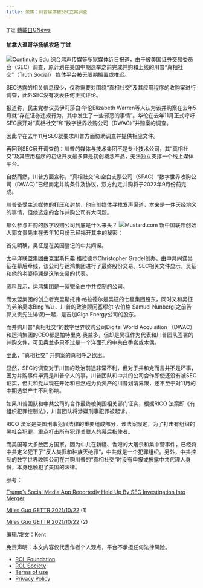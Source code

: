 ```yaml
---
title: 聚焦：川普媒体被SEC立案调查
---
```

`丁过` [轉載自GNews](https://gnews.org/zh-hans/1849300/)

#### 加拿大温哥华扬帆农场 丁过
![](https://assets.gnews.org/wp-content/uploads/2022/01/image-126.jpeg)Continuity Edu
综合鸿声传媒等多家媒体近日报道，由于被美国证券交易委员会（SEC）调查，原计划在美国中期选举之前完成并购和上线的川普“真相社交”（Truth Social） 媒体平台被无限期搁置或推迟。

SEC透露的相关信息很少，仅称需要对围绕“真相社交”及其应用程序的收购案进行调查，此外SEC没有发表任何正式评论。

报道称，民主党参议员伊莉莎白·华伦Elizabeth Warren等人认为该并购案在去年5月就“存在证券违规行为，其中发生了一些邪恶的事情”。华伦在去年11月正式呼吁SEC展开对“真相社交”和“数字世界收购公司（DWAC）”并购案的调查。

因此早在去年11月SEC就要求川普方面协助调查并提供相应文件。

再回到SEC展开调查前：川普的媒体与技术集团不是专业技术公司，其“真相社交”及其应用程序的初级开发最多算是初创概念产品，无法独立支撑一个线上媒体平台。

自然而然，川普方面宣称，“真相社交”和空白支票公司（SPAC）“数字世界收购公司（DWAC）”已经商定并购条件及协议，双方约定并购将于2022年9月份前完成。

川普备受主流媒体的打压和封禁，他自创媒体寻找发声渠道，本来是一件天经地义的事情，但他选定的合作并购公司有大问题。

那么参与并购的数字收购公司到底是什么来头？
![](https://assets.gnews.org/wp-content/uploads/2022/01/IMG_0336.jpeg)Mustard.com
新中国联邦创始人郭文贵先生在去年10月份已经揭开其中的秘密：

首先明确，吴征是在美国登记的中共间谍。

太平洋联盟集团由克里斯托弗·格拉德尔Christopher Gradel创办，由中共间谍吴征在幕后牵线，该公司与运鸿集团进行了最终股份交易。SEC相关文件显示，吴征和他的老婆杨澜是这笔交易的代表。

资料显示，运鸿集团是一家完全由中共控制的公司。

而太盟集团的创立者克里斯托弗·格拉德尔是吴征的七星集团股东，同时又和吴征的弟弟吴冰Bing Wu 、川普的政治顾问塞缪尔·农伯格 Samuel Nunberg(之前告郭文贵先生诽谤)一起，是吉加Giga Energy公司的股东。

而并购川普“真相社交”的数字世界收购公司Digital World Acquisition （DWAC）和运鸿集团的CEO都是帕特里克·奥兰多，但却是吴征作为代表和川普团队签署的并购文件，可见奥兰多只不过是一个洋面孔的中共白手套或木偶。

至此，“真相社交” 并购案的真相呼之欲出。

显然，SEC的调查对于川普的政治前途非常不利，但对于共和党而言并不是坏事，因为并购事件毕竟是川普个人的事，川普团队和中共的公司合作即使还没有被SEC证实，但共和党从现在开始和已然成为负资产的川普划清界限，还不至于对11月的中期选举产生不利影响。

如果川普团队和中共公司的合作最终被美国相关部门证实，根据RICO 法案即《有组织犯罪控制法》，川普团队将涉嫌刑事犯罪被起诉。

RICO 法案是美国刑事犯罪法律的重要组成部分，该法案规定，为了打击有组织的黑社会犯罪，重点打击所有犯罪关联人的幕后指使者。

而美国等大多数西方国家，因为中共在新疆、香港的大屠杀和集中营事件，已经将中共定义犯下了“反人类罪和种族灭绝罪”，中共就是一个犯罪组织。另外，中共控制的数字世界收购公司在并购川普的“真相社交”时没有申报或披露中共代理人身份，本身也触犯了美国的法律。

参考：

[Trump’s Social Media App Reportedly Held Up By SEC Investigation Into Merger](https://www.redvoicemedia.com/2022/01/trumps-social-media-app-reportedly-held-up-by-sec-investigation-into-merger/)

[Miles Guo GETTR 2021/10/22](https://gettr.com/post/pevjbdc681) (1)

[Miles Guo GETTR 2021/10/22](https://gettr.com/post/pewzw3e9c7) (2)

编辑/发文：Kent

 

免责声明：本文内容仅代表作者个人观点，平台不承担任何法律风险。

- [ROL Foundation](https://rolfoundation.org/)
- [ROL Society](https://rolsociety.org/)
- [Terms of use](https://gnews.org/terms-of-use-3/)
- [Privacy Policy](https://gnews.org/privacy-policy/)
